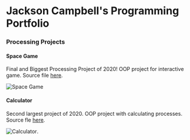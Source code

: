 # Jackson Campbell's Programming Portfolio

### Processing Projects

#### Space Game
Final and Biggest Processing Project of 2020! OOP project for interactive game. Source file [here](https://github.com/Stackson/CompProgram1-20-21/tree/gh-pages/SRC/SpaceShipGame).

![Space Game](https://github.com/Stackson/CompProgram1-20-21/blob/gh-pages/images/SpaceGameImg.png?raw=true)


#### Calculator
Second largest project of 2020. OOP project with calculating processes. Source fle [here](https://github.com/Stackson/CompProgram1-20-21/tree/gh-pages/SRC/Calculator).

![Calculator](https://github.com/Stackson/CompProgram1-20-21/blob/gh-pages/images/Calculator.png).
